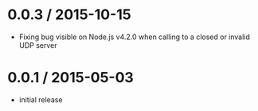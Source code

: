 
0.0.3 / 2015-10-15
==================

  * Fixing bug visible on Node.js v4.2.0 when calling to a closed or invalid UDP server

0.0.1 / 2015-05-03
==================

  * initial release

